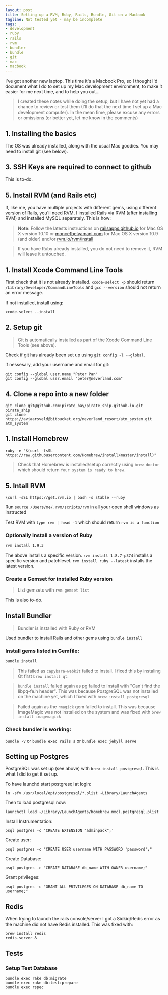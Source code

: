 ```yaml
---
layout: post
title: Setting up a RVM, Ruby, Rails, Bundle, Git on a Macbook
tagline: Not tested yet - may be incomplete
tags:
- development
- ruby
- rails
- rvm
- bundler
- bundle
- git
- mac
- macbook
---
```


I've got another new laptop. This time it's a Macbook Pro, so I thought I'd
document what I do to set up my Mac development environment, to make it easier 
for me next time, and to help you out...

> I created these notes while doing the setup, but I have not yet had a chance to review or test
> them (I'll do that the next time I set up a Mac development computer). In the mean time,
> please excuse any errors or omissions (or better yet, let me know in the comments)

## 1. Installing the basics

The OS was already installed, along with the usual Mac goodies. You may need to install
git (see below).

## 3. SSH Keys are required to connect to github

This is to-do.

## 5. Install RVM (and Rails etc)

If, like me, you have multiple projects with different gems, using different version of Rails,
you'll need [RVM](https://rvm.io/). I installed Rails via RVM (after installing RVM) and installed
MySQL separately. This is how:

> **Note:**
> Follow the latests instructions on
> [railsapps.github.io](http://railsapps.github.io/installrubyonrails-mac.html) for
> Mac OS X version 10.10 or
> [moncefbelyamani.com](http://www.moncefbelyamani.com/how-to-install-xcode-homebrew-git-rvm-ruby-on-mac/)
> for Mac OS X version 10.9 (and older)
> and/or [rvm.io/rvm/install](https://rvm.io/rvm/install)

> If you have Ruby already installed, you do not need to remove it, RVM will leave it untouched.

## 1. Install Xcode Command Line Tools

First check that it is not already installed. `xcode-select -p` should return `/Library/Developer/CommandLineTools`
and `gcc --version` should not return an error message.

If not installed, install using:

```
xcode-select --install
```

## 2. Setup git

> Git is automatically installed as part of the Xcode Command Line Tools (see above).

Check if git has already been set up using `git config -l --global`.

if nessesary, add your username and email for git:

```
git config --global user.name "Peter Pan"
git config --global user.email "peter@neverland.com"
```

## 4. Clone a repo into a new folder

```
git clone git@github.com:pirate_bay/pirate_ship.github.io.git pirate_ship
git clone https://avjaarsveld@bitbucket.org/neverland_resort/atm_system.git atm_system
```

## 1. Install Homebrew

```
ruby -e "$(curl -fsSL https://raw.githubusercontent.com/Homebrew/install/master/install)"
```

> Check that Homebrew is installed/setup correctly using `brew doctor` which
> should return `Your system is ready to brew.`

## 5. Intall RVM

```
\curl -sSL https://get.rvm.io | bash -s stable --ruby
```

Run `source /Users/me/.rvm/scripts/rvm` in all your open shell windows as instructed

Test RVM with `type rvm | head -1` which should return `rvm is a function`

### Optionally Install a version of Ruby

```
rvm install 1.9.3
```

The above installs a specific version. `rvm install 1.8.7-p374` installs a specific version and
patchlevel. `rvm install ruby --latest` installs the latest version.

### Create a Gemset for installed Ruby version

> List gemsets with `rvm gemset list`

This is also to-do.

## Install Bundler

> Bundler is installed with Ruby or RVM

Used bundler to install Rails and other gems using `bundle install`


### Install gems listed in Gemfile:

```
bundle install
```

> This failed as `capybara-webkit` failed to install. I fixed this by instaling Qt first
> `brew install qt`.

> `bundle install` failed again as pg failed to install with "Can't find the libpq-fe.h header".
> This was because PostgreSQL was not installed on the machine yet, which I fixed with
> `brew install postgresql`

> Failed again as the `rmagick` gem failed to install. This was because ImageMagic was
> not installed on the system and was fixed with `brew install imagemagick`

### Check bundler is working:

`bundle -v` or `bundle exec rails s` or `bundle exec jekyll serve`

## Setting up Postgres

PostgreSQL was set up (see above) with `brew install postgresql`. This is what I did to
get it set up.

To have launchd start postgresql at login:

```
ln -sfv /usr/local/opt/postgresql/*.plist ~Library/LaunchAgents
```

Then to load postgresql now:

```
launchctl load ~/Library/LaunchAgents/homebrew.mxcl.postgresql.plist
```

Install Instrumentation:

```
psql postgres -c 'CREATE EXTENSION "adminpack";'
```

Create user:

```
psql postgres -c "CREATE USER username WITH PASSWORD 'password';"
```

Create Database:

```
psql postgres -c "CREATE DATABASE db_name WITH OWNER username;"
```

Grant privileges:

```
psql postgres -c "GRANT ALL PRIVILEGES ON DATABASE db_name TO username;"
```

## Redis

When trying to launch the rails console/server I got a Sidkiq/Redis error as
the machine did not have Redis installed. This was fixed with:

```
brew install redis
redis-server &
```

## Tests

### Setup Test Database

```
bundle exec rake db:migrate
bundle exec rake db:test:prepare
bundle exec rspec
```
